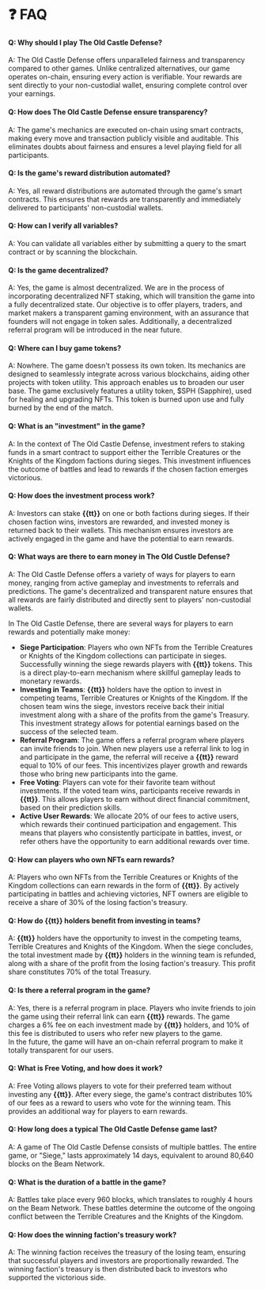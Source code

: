 # ❓ FAQ

#### Q: Why should I play The Old Castle Defense?

A: The Old Castle Defense offers unparalleled fairness and transparency compared to other games. Unlike centralized alternatives, our game operates on-chain, ensuring every action is verifiable. Your rewards are sent directly to your non-custodial wallet, ensuring complete control over your earnings.



#### Q: How does The Old Castle Defense ensure transparency?

A: The game's mechanics are executed on-chain using smart contracts, making every move and transaction publicly visible and auditable. This eliminates doubts about fairness and ensures a level playing field for all participants.



#### Q: Is the game's reward distribution automated?

A: Yes, all reward distributions are automated through the game's smart contracts. This ensures that rewards are transparently and immediately delivered to participants' non-custodial wallets.



#### Q: How can I verify all variables?

A: You can validate all variables either by submitting a query to the smart contract or by scanning the blockchain.



#### Q: Is the game decentralized?

A: Yes, the game is almost decentralized. We are in the process of incorporating decentralized NFT staking, which will transition the game into a fully decentralized state. Our objective is to offer players, traders, and market makers a transparent gaming environment, with an assurance that founders will not engage in token sales. Additionally, a decentralized referral program will be introduced in the near future.



#### Q: Where can I buy game tokens?

A: Nowhere. The game doesn't possess its own token. Its mechanics are designed to seamlessly integrate across various blockchains, aiding other projects with token utility. This approach enables us to broaden our user base. The game exclusively features a utility token, $SPH (Sapphire), used for healing and upgrading NFTs. This token is burned upon use and fully burned by the end of the match.



#### Q: What is an "investment" in the game?

A: In the context of The Old Castle Defense, investment refers to staking funds in a smart contract to support either the Terrible Creatures or the Knights of the Kingdom factions during sieges. This investment influences the outcome of battles and lead to rewards if the chosen faction emerges victorious.



#### Q: How does the investment process work?

A: Investors can stake **{{tt}}** on one or both factions during sieges. If their chosen faction wins, investors are rewarded, and invested money is returned back to their wallets. This mechanism ensures investors are actively engaged in the game and have the potential to earn rewards.



#### Q: What ways are there to earn money in The Old Custle Defense?

A: The Old Castle Defense offers a variety of ways for players to earn money, ranging from active gameplay and investments to referrals and predictions. The game's decentralized and transparent nature ensures that all rewards are fairly distributed and directly sent to players' non-custodial wallets.

In The Old Castle Defense, there are several ways for players to earn rewards and potentially make money:

* **Siege Participation**: Players who own NFTs from the Terrible Creatures or Knights of the Kingdom collections can participate in sieges. Successfully winning the siege rewards players with **{{tt}}** tokens. This is a direct play-to-earn mechanism where skillful gameplay leads to monetary rewards.
* **Investing in Teams**: **{{tt}}** holders have the option to invest in competing teams, Terrible Creatures or Knights of the Kingdom. If the chosen team wins the siege, investors receive back their initial investment along with a share of the profits from the game's Treasury. This investment strategy allows for potential earnings based on the success of the selected team.
* **Referral Program**: The game offers a referral program where players can invite friends to join. When new players use a referral link to log in and participate in the game, the referral will receive a **{{tt}}** reward equal to 10% of our fees. This incentivizes player growth and rewards those who bring new participants into the game.
* **Free Voting**: Players can vote for their favorite team without investments. If the voted team wins, participants receive rewards in **{{tt}}**. This allows players to earn without direct financial commitment, based on their prediction skills.
* **Active User Rewards**: We allocate 20% of our fees to active users, which rewards their continued participation and engagement. This means that players who consistently participate in battles, invest, or refer others have the opportunity to earn additional rewards over time.



#### Q: How can players who own NFTs earn rewards?

A: Players who own NFTs from the Terrible Creatures or Knights of the Kingdom collections can earn rewards in the form of **{{tt}}**. By actively participating in battles and achieving victories, NFT owners are eligible to receive a share of 30% of the losing faction's treasury.



#### Q: How do **{{tt}}** holders benefit from investing in teams?

A: **{{tt}}** holders have the opportunity to invest in the competing teams, Terrible Creatures and Knights of the Kingdom. When the siege concludes, the total investment made by **{{tt}}** holders in the winning team is refunded, along with a share of the profit from the losing faction's treasury. This profit share constitutes 70% of the total Treasury.



#### Q: Is there a referral program in the game?

A: Yes, there is a referral program in place. Players who invite friends to join the game using their referral link can earn **{{tt}}** rewards. The game charges a 6% fee on each investment made by **{{tt}}** holders, and 10% of this fee is distributed to users who refer new players to the game.\
In the future, the game will have an on-chain referral program to make it totally transparent for our users.



#### Q: What is Free Voting, and how does it work?

A: Free Voting allows players to vote for their preferred team without investing any **{{tt}}**. After every siege, the game's contract distributes 10% of our fees as a reward to users who vote for the winning team. This provides an additional way for players to earn rewards.



#### Q: How long does a typical The Old Castle Defense game last?

A: A game of The Old Castle Defense consists of multiple battles. The entire game, or "Siege," lasts approximately 14 days, equivalent to around 80,640 blocks on the Beam Network.



#### Q: What is the duration of a battle in the game?

A: Battles take place every 960 blocks, which translates to roughly 4 hours on the Beam Network. These battles determine the outcome of the ongoing conflict between the Terrible Creatures and the Knights of the Kingdom.



#### Q: How does the winning faction's treasury work?

A: The winning faction receives the treasury of the losing team, ensuring that successful players and investors are proportionally rewarded. The winning faction's treasury is then distributed back to investors who supported the victorious side.